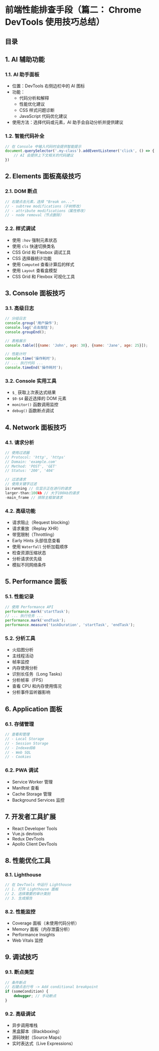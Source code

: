 
# 前端性能排查手段（篇二： Chrome DevTools  使用技巧总结）


## 目录
<!-- toc -->
 ## 1. AI 辅助功能 

### 1.1. AI 助手面板

- 位置：DevTools 右侧边栏中的 AI 图标
- 功能：
	- 代码分析和解释
	- 性能优化建议
	- CSS 样式问题诊断
	- JavaScript 代码优化建议
- 使用方法：选择代码或元素，AI 助手会自动分析并提供建议 

### 1.2. 智能代码补全

```javascript
// 在 Console 中输入代码时会提供智能提示
document.querySelector('.my-class').addEventListener('click', () => {
    // AI 会提供上下文相关的代码建议
})
```

## 2. Elements 面板高级技巧

### 2.1. DOM 断点

```javascript
// 右键点击元素，选择 "Break on..."
// - subtree modifications（子树修改）
// - attribute modifications（属性修改）
// - node removal（节点删除）
```

### 2.2. 样式调试

- 使用 `:hov` 强制元素状态
- 使用 `cls` 快速切换类名
- CSS Grid 和 Flexbox 调试工具
- CSS 选择器统计功能 
- 使用 `Computed` 查看计算后的样式
- 使用 `Layout` 查看盒模型
- CSS Grid 和 Flexbox 可视化工具

## 3. Console 面板技巧

### 3.1. 高级日志

```javascript
// 分组日志
console.group('用户操作');
console.log('点击按钮');
console.groupEnd();

// 表格展示
console.table([{name: 'John', age: 30}, {name: 'Jane', age: 25}]);

// 性能计时
console.time('操作耗时');
// ... 执行代码 ...
console.timeEnd('操作耗时');
```

### 3.2. Console 实用工具

- `$_` 获取上次表达式结果
- `$0-$4` 最近选择的 DOM 元素
- `monitor()` 函数调用监控
- `debug()` 函数断点调试 

## 4. Network 面板技巧

### 4.1. 请求分析

```javascript
// 使用过滤器
// Protocol: 'http', 'https'
// Domain: 'example.com'
// Method: 'POST', 'GET'
// Status: '200', '404'

// 过滤请求 
// 使用关键字过滤 
is:running // 仅显示正在进行的请求 
larger-than:100kb // 大于100kb的请求 
-main_frame // 排除主框架请求
```

### 4.2. 高级功能

- 请求阻止（Request blocking）
- 请求重放（Replay XHR）
- 带宽限制（Throttling）
- Early Hints 头部信息查看
- 使用 `Waterfall` 分析加载顺序
- 检查资源压缩状态
- 分析请求优先级
- 模拟不同网络条件

## 5. Performance 面板

### 5.1. 性能记录

```javascript
// 使用 Performance API
performance.mark('startTask');
// ... 执行任务 ...
performance.mark('endTask');
performance.measure('taskDuration', 'startTask', 'endTask');
```

### 5.2. 分析工具

- 火焰图分析
- 主线程活动
- 帧率监控
- 内存使用分析
- 识别长任务（Long Tasks）
- 分析帧率（FPS）
- 查看 CPU 和内存使用情况
- 分析事件监听器影响

## 6. Application 面板

### 6.1. 存储管理

```javascript
// 查看和管理
// - Local Storage
// - Session Storage
// - IndexedDB
// - Web SQL
// - Cookies
```

### 6.2. PWA 调试

- Service Worker 管理
- Manifest 查看
- Cache Storage 管理
- Background Services 监控 

## 7. 开发者工具扩展

- React Developer Tools
- Vue.js devtools
- Redux DevTools
- Apollo Client DevTools

## 8. 性能优化工具

### 8.1. Lighthouse

```javascript
// 在 DevTools 中运行 Lighthouse
// 1. 打开 Lighthouse 面板
// 2. 选择需要的审计类别
// 3. 生成报告
```

### 8.2. 性能监控

- Coverage 面板（未使用代码分析）
- Memory 面板（内存泄露分析）
- Performance Insights
- Web Vitals 监控

## 9. 调试技巧

### 9.1. 断点类型

```javascript
// 条件断点
// 右键点击行号 -> Add conditional breakpoint
if (someCondition) {
    debugger; // 手动断点
}
```

### 9.2. 高级调试

- 异步调用堆栈
- 黑盒脚本（Blackboxing）
- 源码映射（Source Maps）
- 实时表达式（Live Expressions）
